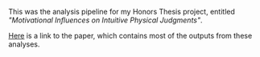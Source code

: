 This was the analysis pipeline for my Honors Thesis project, entitled *"Motivational Influences on Intuitive Physical Judgments"*.

[Here](https://drive.google.com/file/d/1LVjFM41MxIpaZ2-EhH_KfvXI83oV5p34/view?usp=sharing) is a link to the paper, which contains most of the outputs from these analyses.
